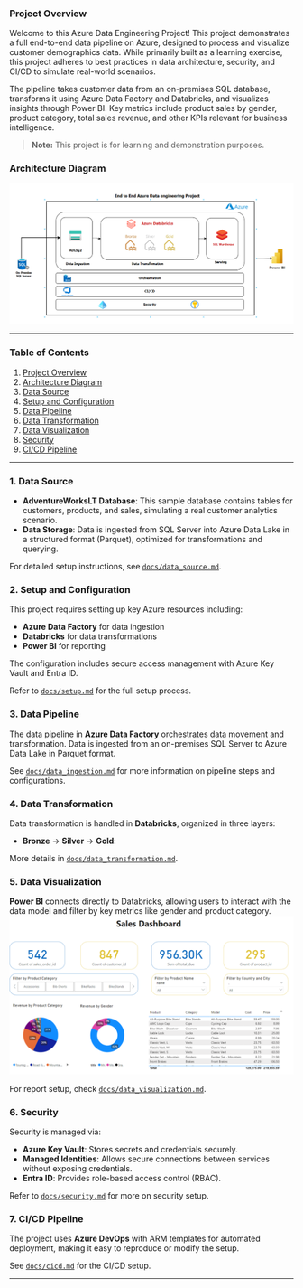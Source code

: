 

### Project Overview

Welcome to this Azure Data Engineering Project! This project demonstrates a full end-to-end data pipeline on Azure, designed to process and visualize customer demographics data. While primarily built as a learning exercise, this project adheres to best practices in data architecture, security, and CI/CD to simulate real-world scenarios.

The pipeline takes customer data from an on-premises SQL database, transforms it using Azure Data Factory and Databricks, and visualizes insights through Power BI. Key metrics include product sales by gender, product category, total sales revenue, and other KPIs relevant for business intelligence.

> **Note:** This project is for learning and demonstration purposes.

### Architecture Diagram

![Alt text](./assets/Architechture.png "a title")

---

### Table of Contents

1. [Project Overview](#project-overview)
2. [Architecture Diagram](#architecture-diagram)
3. [Data Source](#data-source)
4. [Setup and Configuration](#setup-and-configuration)
5. [Data Pipeline](#data-pipeline)
6. [Data Transformation](#data-transformation)
7. [Data Visualization](#data-visualization)
8. [Security](#security)
9. [CI/CD Pipeline](#ci-cd-pipeline)
    
---

### 1. Data Source

- **AdventureWorksLT Database**: This sample database contains tables for customers, products, and sales, simulating a real customer analytics scenario.
- **Data Storage**: Data is ingested from SQL Server into Azure Data Lake in a structured format (Parquet), optimized for transformations and querying.

For detailed setup instructions, see [`docs/data_source.md`](docs/data_source.md).

### 2. Setup and Configuration

This project requires setting up key Azure resources including:
   - **Azure Data Factory** for data ingestion
   - **Databricks** for data transformations
   - **Power BI** for reporting

The configuration includes secure access management with Azure Key Vault and Entra ID.

Refer to [`docs/setup.md`](docs/setup.md) for the full setup process.

### 3. Data Pipeline

The data pipeline in **Azure Data Factory** orchestrates data movement and transformation. Data is ingested from an on-premises SQL Server to Azure Data Lake in Parquet format.

See [`docs/data_ingestion.md`](docs/data_ingestion.md) for more information on pipeline steps and configurations.

### 4. Data Transformation

Data transformation is handled in **Databricks**, organized in three layers:
   - **Bronze** ->  **Silver** ->  **Gold**: 

More details in [`docs/data_transformation.md`](docs/data_transformation.md).

### 5. Data Visualization

**Power BI** connects directly to Databricks, allowing users to interact with the data model and filter by key metrics like gender and product category.
![Alt text](./assets/Powerbidash.png "a title")

For report setup, check [`docs/data_visualization.md`](docs/data_visualization.md).

### 6. Security

Security is managed via:
   - **Azure Key Vault**: Stores secrets and credentials securely.
   - **Managed Identities**: Allows secure connections between services without exposing credentials.
   - **Entra ID**: Provides role-based access control (RBAC).

Refer to [`docs/security.md`](docs/security.md) for more on security setup.

### 7. CI/CD Pipeline

The project uses **Azure DevOps** with ARM templates for automated deployment, making it easy to reproduce or modify the setup.

See [`docs/cicd.md`](docs/cicd.md) for the CI/CD setup.

---


